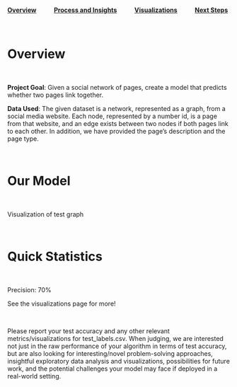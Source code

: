#### [Overview](index.md)            [Process and Insights](process.md)            [Visualizations](visuals.md)            [Next Steps](nextsteps.md)

<br>

# Overview

<br>

**Project Goal**: Given a social network of pages, create a model that predicts whether two pages link together.

**Data Used**: The given dataset is a network, represented as a graph, from a social media website. Each node, represented by a number id, is a page from that website, and an edge exists between two nodes if both pages link to each other. In addition, we have provided the page’s description and the page type.

<br>

# Our Model

<br>

Visualization of test graph

<br>

# Quick Statistics

<br>

Precision: 70%

See the visualizations page for more!

<br>

Please report your test accuracy and any other relevant metrics/visualizations for test_labels.csv. When judging, we are interested not just in the raw performance of your algorithm in terms of test accuracy, but are also looking for interesting/novel problem-solving approaches, insightful exploratory data analysis and visualizations, possibilities for future work, and the potential challenges your model may face if deployed in a real-world setting.
